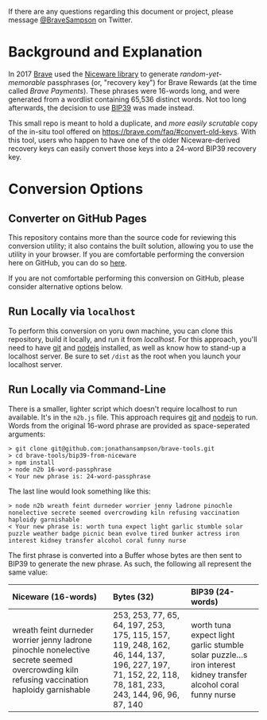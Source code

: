 If there are any questions regarding this document or project, please message [@BraveSampson] on Twitter.

# Background and Explanation

In 2017 [Brave] used the [Niceware library][niceware] to generate _random-yet-memorable_ passphrases (or, "recovery key") for Brave Rewards (at the time called _Brave Payments_). These phrases were 16-words long, and were generated from a wordlist containing 65,536 distinct words. Not too long afterwards, the decision to use [BIP39] was made instead.

This small repo is meant to hold a duplicate, and _more easily scrutable_ copy of the in-situ tool offered on https://brave.com/faq/#convert-old-keys. With this tool, users who happen to have one of the older Niceware-derived recovery keys can easily convert those keys into a 24-word BIP39 recovery key.

# Conversion Options

## Converter on GitHub Pages

This repository contains more than the source code for reviewing this conversion utility; it also contains the built solution, allowing you to use the utility in your browser. If you are comfortable performing the conversion here on GitHub, you can do so [here](https://jonathansampson.github.io/brave-tools/bip39-from-niceware/dist/).

If you are not comfortable performing this conversion on GitHub, please consider alternative options below.

## Run Locally via `localhost`

To perform this conversion on yoru own machine, you can clone this repository, build it locally, and run it from _localhost_. For this approach, you'll need to have [git] and [nodejs] installed, as well as know how to stand-up a localhost server. Be sure to set `/dist` as the root when you launch your localhost server.

## Run Locally via Command-Line

There is a smaller, lighter script which doesn't require localhost to run available. It's in the `n2b.js` file. This approach requires [git] and [nodejs] to run. Words from the original 16-word phrase are provided as space-seperated arguments:

```
> git clone git@github.com:jonathansampson/brave-tools.git
> cd brave-tools/bip39-from-niceware
> npm install
> node n2b 16-word-passphrase
< Your new phrase is: 24-word-passphrase
```

The last line would look something like this:

```
> node n2b wreath feint durneder worrier jenny ladrone pinochle nonelective secrete seemed overcrowding kiln refusing vaccination haploidy garnishable
< Your new phrase is: worth tuna expect light garlic stumble solar puzzle weather badge picnic bean evolve tired bunker actress iron interest kidney transfer alcohol coral funny nurse
```

The first phrase is converted into a Buffer whose bytes are then sent to BIP39 to generate the new phrase. As such, the following all represent the same value:

| Niceware (16-words) | Bytes (32) | BIP39 (24-words) |
| :------- | :---- | :---- |
| wreath feint durneder worrier jenny ladrone pinochle nonelective secrete seemed overcrowding kiln refusing vaccination haploidy garnishable | 253, 253, 77, 65, 64, 197, 253, 175, 115, 157, 119, 248, 162, 46, 144, 137, 196, 227, 197, 71, 152, 22, 118, 78, 181, 233, 243, 144, 96, 96, 87, 140 | worth tuna expect light garlic stumble solar puzzle…s iron interest kidney transfer alcohol coral funny nurse |

[git]: https://git-scm.com/downloads
[nodejs]: https://nodejs.org/
[brave]: https://brave.com/
[niceware]: https://github.com/diracdeltas/niceware
[bip39]: https://github.com/bitcoinjs/bip39
[@bravesampson]: https://www.twitter.com/bravesampson